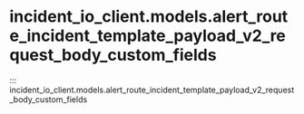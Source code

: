 # incident_io_client.models.alert_route_incident_template_payload_v2_request_body_custom_fields

::: incident_io_client.models.alert_route_incident_template_payload_v2_request_body_custom_fields
